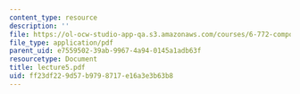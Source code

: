 ```yaml
---
content_type: resource
description: ''
file: https://ol-ocw-studio-app-qa.s3.amazonaws.com/courses/6-772-compound-semiconductor-devices-spring-2003/ff23df229d57b9798717e16a3e3b63b8_lecture5.pdf
file_type: application/pdf
parent_uid: e7559502-39ab-9967-4a94-0145a1adb63f
resourcetype: Document
title: lecture5.pdf
uid: ff23df22-9d57-b979-8717-e16a3e3b63b8
---
```

